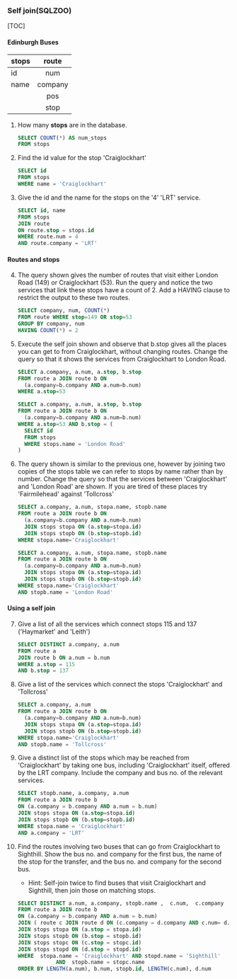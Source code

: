 ### Self join(SQLZOO)

[TOC]

#### Edinburgh Buses

| stops    |      route     |
|----------|:--------------:|
|   id     |      num       |
|   name   |    company     |
|          |     pos        |
|          |     stop       |

1. How many **stops** are in the database.

    ```sql
    SELECT COUNT(*) AS num_stops
    FROM stops
    ```

2. Find the id value for the stop 'Craiglockhart'

    ```sql
    SELECT id
    FROM stops
    WHERE name = 'Craiglockhart'
    ```

3. Give the id and the name for the stops on the '4' 'LRT' service.

    ```sql
    SELECT id, name
    FROM stops
    JOIN route
    ON route.stop = stops.id
    WHERE route.num = 4
    AND route.company = 'LRT'
    ```

#### Routes and stops
4. The query shown gives the number of routes that visit either London Road (149) or Craiglockhart (53). Run the query and notice the two services that link these stops have a count of 2. Add a HAVING clause to restrict the output to these two routes.

    ```sql
    SELECT company, num, COUNT(*)
    FROM route WHERE stop=149 OR stop=53
    GROUP BY company, num
    HAVING COUNT(*) = 2
    ```

5. Execute the self join shown and observe that b.stop gives all the places you can get to from Craiglockhart, without changing routes. Change the query so that it shows the services from Craiglockhart to London Road.

    ```sql
    SELECT a.company, a.num, a.stop, b.stop
    FROM route a JOIN route b ON
      (a.company=b.company AND a.num=b.num)
    WHERE a.stop=53
    ```

    ```sql
    SELECT a.company, a.num, a.stop, b.stop
    FROM route a JOIN route b ON
      (a.company=b.company AND a.num=b.num)
    WHERE a.stop=53 AND b.stop = (
      SELECT id
      FROM stops
      WHERE stops.name = 'London Road'
    )
    ```

6. The query shown is similar to the previous one, however by joining two copies of the stops table we can refer to stops by name rather than by number. Change the query so that the services between 'Craiglockhart' and 'London Road' are shown. If you are tired of these places try 'Fairmilehead' against 'Tollcross'

    ```sql
    SELECT a.company, a.num, stopa.name, stopb.name
    FROM route a JOIN route b ON
      (a.company=b.company AND a.num=b.num)
      JOIN stops stopa ON (a.stop=stopa.id)
      JOIN stops stopb ON (b.stop=stopb.id)
    WHERE stopa.name='Craiglockhart'
    ```

    ```sql
    SELECT a.company, a.num, stopa.name, stopb.name
    FROM route a JOIN route b ON
      (a.company=b.company AND a.num=b.num)
      JOIN stops stopa ON (a.stop=stopa.id)
      JOIN stops stopb ON (b.stop=stopb.id)
    WHERE stopa.name='Craiglockhart'
    AND stopb.name = 'London Road'
    ```

#### Using a self join
7. Give a list of all the services which connect stops 115 and 137 ('Haymarket' and 'Leith')

    ```sql
    SELECT DISTINCT a.company, a.num
    FROM route a
    JOIN route b ON a.num = b.num
    WHERE a.stop = 115
    AND b.stop = 137
    ```

8. Give a list of the services which connect the stops 'Craiglockhart' and 'Tollcross'

    ```sql
    SELECT a.company, a.num
    FROM route a JOIN route b ON
      (a.company=b.company AND a.num=b.num)
      JOIN stops stopa ON (a.stop=stopa.id)
      JOIN stops stopb ON (b.stop=stopb.id)
    WHERE stopa.name='Craiglockhart'
    AND stopb.name = 'Tollcross'
    ```

9. Give a distinct list of the stops which may be reached from 'Craiglockhart' by taking one bus, including 'Craiglockhart' itself, offered by the LRT company. Include the company and bus no. of the relevant services.

    ```sql
    SELECT stopb.name, a.company, a.num
    FROM route a JOIN route b
    ON (a.company = b.company AND a.num = b.num)
    JOIN stops stopa ON (a.stop=stopa.id)
    JOIN stops stopb ON (b.stop=stopb.id)
    WHERE stopa.name = 'Craiglockhart'
    AND a.company = 'LRT'
    ```

10. Find the routes involving two buses that can go from Craiglockhart to Sighthill.
Show the bus no. and company for the first bus, the name of the stop for the transfer,
and the bus no. and company for the second bus.

    - Hint: Self-join twice to find buses that visit Craiglockhart and Sighthill, then join those on matching stops.
    ```sql
    SELECT DISTINCT a.num, a.company, stopb.name ,  c.num,  c.company
    FROM route a JOIN route b
    ON (a.company = b.company AND a.num = b.num)
    JOIN ( route c JOIN route d ON (c.company = d.company AND c.num= d.num))
    JOIN stops stopa ON (a.stop = stopa.id)
    JOIN stops stopb ON (b.stop = stopb.id)
    JOIN stops stopc ON (c.stop = stopc.id)
    JOIN stops stopd ON (d.stop = stopd.id)
    WHERE  stopa.name = 'Craiglockhart' AND stopd.name = 'Sighthill'
                AND  stopb.name = stopc.name
    ORDER BY LENGTH(a.num), b.num, stopb.id, LENGTH(c.num), d.num
    ```
